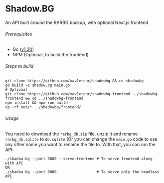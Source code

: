 # Shadow.BG 

An API built around the RARBG backup, with optional Next.js frontend

###### Prerequisites
- Go ([v1.20](https://go.dev/dl/))
- NPM (Optional, to build the frontend)

###### Steps to build
````
git clone https://github.com/xav1erenc/shadowbg && cd shadowbg
go build -o shadow.bg main.go
# Optional
git clone https://github.com/xav1erenc/shadowbg-frontend ../shadowbg-frontend && cd ../shadowbg-frontend
npm install && npm run build
cp -rf out/* ../shadowbg/frontend/
````

###### Usage
You need to download the `rarbg_db.zip` file, unzip it and rename `rarbg_db.sqlite` to `db.sqlite` (Or you can change the `main.go` code to use any other name you want to rename the file to. With that, you can run the API:

````
./shadow.bg --port 8080 --serve-frontend # To serve frontend along with API
OR
./shadow.bg --port 8080                  # To serve only the headless API
````
